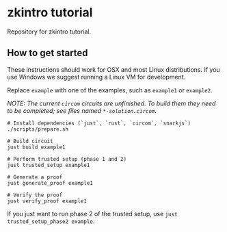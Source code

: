 # zkintro tutorial

Repository for zkintro tutorial.

## How to get started

These instructions should work for OSX and most Linux distributions. If you use Windows we suggest running a Linux VM for development.

Replace `example` with one of the examples, such as `example1` or `example2`.

*NOTE: The current `circom` circuits are unfinished. To build them they need to be completed; see files named `*-solution.circom`.*

```
# Install dependencies (`just`, `rust`, `circom`, `snarkjs`)
./scripts/prepare.sh

# Build circuit
just build example1

# Perform trusted setup (phase 1 and 2)
just trusted_setup example1

# Generate a proof
just generate_proof example1

# Verify the proof
just verify_proof example1
```

If you just want to run phase 2 of the trusted setup, use `just trusted_setup_phase2 example`.